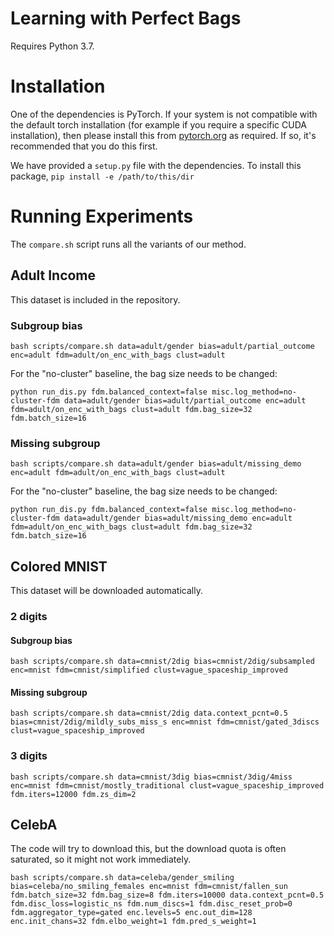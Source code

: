 # Learning with Perfect Bags

Requires Python 3.7.

# Installation
One of the dependencies is PyTorch. If your system is not compatible with the default torch installation 
(for example if you require a specific CUDA installation), 
then please install this from [pytorch.org](https://pytorch.org/) as required. 
If so, it's recommended that you do this first.   

We have provided a `setup.py` file with the dependencies.
To install this package, `pip install -e /path/to/this/dir`

# Running Experiments

The `compare.sh` script runs all the variants of our method.

## Adult Income

This dataset is included in the repository.

### Subgroup bias
```
bash scripts/compare.sh data=adult/gender bias=adult/partial_outcome enc=adult fdm=adult/on_enc_with_bags clust=adult
```

For the "no-cluster" baseline, the bag size needs to be changed:

```
python run_dis.py fdm.balanced_context=false misc.log_method=no-cluster-fdm data=adult/gender bias=adult/partial_outcome enc=adult fdm=adult/on_enc_with_bags clust=adult fdm.bag_size=32 fdm.batch_size=16
```

### Missing subgroup
```
bash scripts/compare.sh data=adult/gender bias=adult/missing_demo enc=adult fdm=adult/on_enc_with_bags clust=adult
```

For the "no-cluster" baseline, the bag size needs to be changed:

```
python run_dis.py fdm.balanced_context=false misc.log_method=no-cluster-fdm data=adult/gender bias=adult/missing_demo enc=adult fdm=adult/on_enc_with_bags clust=adult fdm.bag_size=32 fdm.batch_size=16
```

## Colored MNIST

This dataset will be downloaded automatically.

### 2 digits

#### Subgroup bias
```
bash scripts/compare.sh data=cmnist/2dig bias=cmnist/2dig/subsampled enc=mnist fdm=cmnist/simplified clust=vague_spaceship_improved
```

#### Missing subgroup
```
bash scripts/compare.sh data=cmnist/2dig data.context_pcnt=0.5 bias=cmnist/2dig/mildly_subs_miss_s enc=mnist fdm=cmnist/gated_3discs clust=vague_spaceship_improved
```

### 3 digits
```
bash scripts/compare.sh data=cmnist/3dig bias=cmnist/3dig/4miss enc=mnist fdm=cmnist/mostly_traditional clust=vague_spaceship_improved fdm.iters=12000 fdm.zs_dim=2
```

## CelebA

The code will try to download this, but the download quota is often saturated,
so it might not work immediately.

```
bash scripts/compare.sh data=celeba/gender_smiling bias=celeba/no_smiling_females enc=mnist fdm=cmnist/fallen_sun fdm.batch_size=32 fdm.bag_size=8 fdm.iters=10000 data.context_pcnt=0.5 fdm.disc_loss=logistic_ns fdm.num_discs=1 fdm.disc_reset_prob=0 fdm.aggregator_type=gated enc.levels=5 enc.out_dim=128 enc.init_chans=32 fdm.elbo_weight=1 fdm.pred_s_weight=1
```
